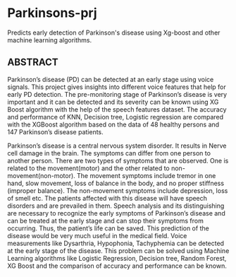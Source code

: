 # Parkinsons-prj
Predicts early detection of Parkinson's disease using Xg-boost and other machine learning algorithms.

## ABSTRACT
Parkinson’s disease (PD) can be detected at an early stage using voice signals. This project gives insights into different voice features that help for early PD detection. The pre-monitoring stage of Parkinson’s disease is very important and it can be detected and its severity can be known using XG Boost algorithm with the help of the speech features dataset. The accuracy and performance of KNN, Decision tree, Logistic regression are compared with the XGBoost algorithm based on the data of 48 healthy persons and 147 Parkinson’s disease patients.

Parkinson’s disease is a central nervous system disorder. It results in Nerve cell damage in the brain. The symptoms can differ from one person to another person. There are two types of symptoms that are observed. One is related to the movement(motor) and the other related to non-movement(non-motor). The movement symptoms include tremor in one hand, slow movement, loss of balance in the body, and no proper stiffness (improper balance). The non-movement symptoms include depression, loss of smell etc.
The patients affected with this disease will have speech disorders and are prevailed in them. Speech analysis and its distinguishing are necessary to recognize the early symptoms of Parkinson’s disease and can be treated at the early stage and can stop their symptoms from occurring. Thus, the patient’s life can be saved. This prediction of the disease would be very much useful in the medical field. Voice measurements like Dysarthria, Hypophonia, Tachyphemia can be detected at the early stage of the disease. This problem can be solved using Machine Learning algorithms like Logistic Regression, Decision tree, Random Forest, XG Boost and the comparison of accuracy and performance can be known.
